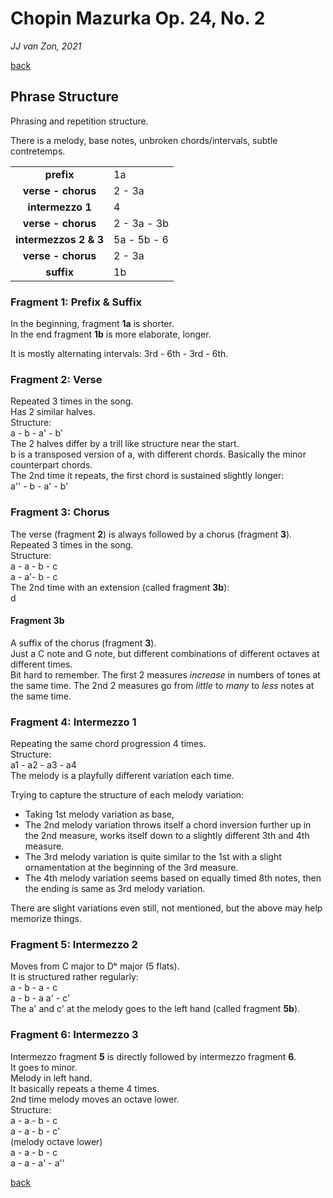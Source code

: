 Chopin Mazurka Op. 24, No. 2
============================

*JJ van Zon, 2021*

[back](./README.md)

Phrase Structure
----------------

Phrasing and repetition structure.  

There is a melody, base notes, unbroken chords/intervals, subtle contretemps.

|                       |             |
|:---------------------:|-------------|
|      __prefix__       | 1a          |
|  __verse - chorus__   | 2 - 3a      |
|   __intermezzo 1__    | 4           |
|  __verse - chorus__   | 2 - 3a - 3b |
| __intermezzos 2 & 3__ | 5a - 5b - 6 |
|  __verse - chorus__   | 2 - 3a      |
|      __suffix__       | 1b          |

### Fragment 1: Prefix & Suffix

In the beginning, fragment __1a__ is shorter.  
In the end fragment __1b__ is more elaborate, longer.  

It is mostly alternating intervals: 3rd - 6th - 3rd - 6th.

### Fragment 2: Verse

Repeated 3 times in the song.  
Has 2 similar halves.  
Structure:  
a - b - a' - b'  
The 2 halves differ by a trill like structure near the start.  
b is a transposed version of a, with different chords. Basically the minor counterpart chords.  
The 2nd time it repeats, the first chord is sustained slightly longer:  
a'' - b - a' - b'

### Fragment 3: Chorus

The verse (fragment __2__) is always followed by a chorus (fragment __3__).  
Repeated 3 times in the song.  
Structure:  
a - a - b - c  
a - a'- b - c  
The 2nd time with an extension (called fragment __3b__):  
d

#### Fragment 3b

A suffix of the chorus (fragment __3__).  
Just a C note and G note, but different combinations of different octaves at different times.  
Bit hard to remember.
The first 2 measures *increase* in numbers of tones at the same time.
The 2nd 2 measures go from *little* to *many* to *less* notes at the same time.

### Fragment 4: Intermezzo 1

Repeating the same chord progression 4 times.  
Structure:  
a1 - a2 - a3 - a4  
The melody is a playfully different variation each time.

Trying to capture the structure of each melody variation:

- Taking 1st melody variation as base,  
- The 2nd melody variation throws itself a chord inversion further up in the 2nd measure, works itself down to a slightly different 3th and 4th measure.
- The 3rd melody variation is quite similar to the 1st with a slight ornamentation at the beginning of the 3rd measure.
- The 4th melody variation seems based on equally timed 8th notes, then the ending is same as 3rd melody variation.

There are slight variations even still, not mentioned, but the above may help memorize things.

### Fragment 5: Intermezzo 2

Moves from C major to Dᵇ major (5 flats).  
It is structured rather regularly:  
a - b - a - c  
a - b - a a' - c'  
The a' and c' at the melody goes to the left hand (called fragment __5b__).

### Fragment 6: Intermezzo 3

Intermezzo fragment __5__ is directly followed by intermezzo fragment __6__.  
It goes to minor.  
Melody in left hand.  
It basically repeats a theme 4 times.  
2nd time melody moves an octave lower.  
Structure:  
a - a - b - c  
a - a - b - c'  
(melody octave lower)  
a - a - b - c  
a - a - a' - a''

[back](./README.md)